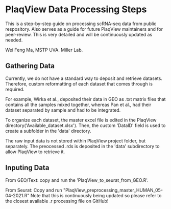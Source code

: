 # PlaqView Data Processing Steps

This is a step-by-step guide on processing scRNA-seq data from public respository. Also serves as a guide for future PlaqView maintainers and for peer-review. This is very detailed and will be continuously updated as needed.

Wei Feng Ma, MSTP UVA. Miller Lab.

## Gathering Data
Currently, we do not have a standard way to deposit and retrieve datasets. Therefore, custom reformatting of each dataset that comes through is required.

For example, Wirka et al., deposited their data in GEO as .txt matrix files that contains all the samples mixed together, whereas Pan et al., had their dataset separated by sample and had to be integrated.

To organize each dataset, the master excel file is edited in the PlaqView directory('Available_dataset.xlsx'). Then, the custom 'DataID' field is used to create a subfolder in the 'data' directory.

The raw input data is not stored within PlaqView project folder, but separately. The preocessed .rds is deposited in the 'data' subdirectory to allow PlaqView to retrieve it.

## Inputing Data
From GEO/Text: copy and run the 'PlaqView_to_seurat_from_GEO.R'.

From Seurat:
Copy and run "PlaqView_preprocessing_master_HUMAN_05-04-2021.R"
Note that this is continuously being updated so please refer to the closest available .r processing file on GitHub!
